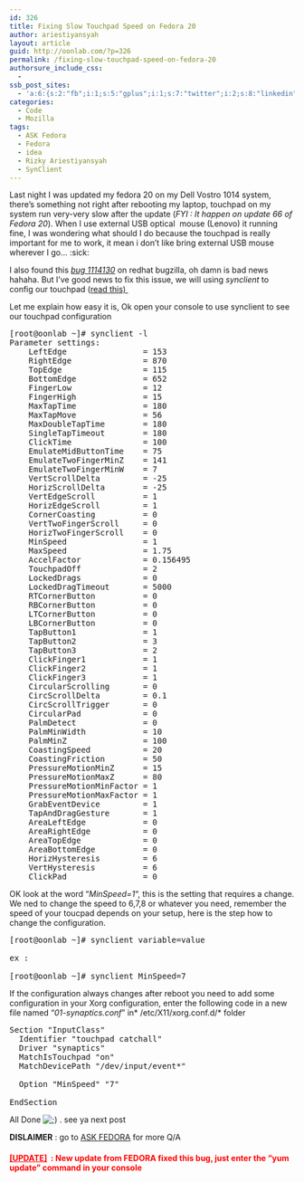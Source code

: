 ```yaml
---
id: 326
title: Fixing Slow Touchpad Speed on Fedora 20
author: ariestiyansyah
layout: article
guid: http://oonlab.com/?p=326
permalink: /fixing-slow-touchpad-speed-on-fedora-20
authorsure_include_css:
  - 
ssb_post_sites:
  - 'a:6:{s:2:"fb";i:1;s:5:"gplus";i:1;s:7:"twitter";i:2;s:8:"linkedin";i:1;s:9:"pineterst";N;s:6:"reddit";i:1;}'
categories:
  - Code
  - Mozilla
tags:
  - ASK Fedora
  - Fedora
  - idea
  - Rizky Ariestiyansyah
  - SynClient
---
```

Last night I was updated my fedora 20 on my Dell Vostro 1014 system, there&#8217;s something not right after rebooting my laptop, touchpad on my system run very-very slow after the update (*FYI : It happen on update 66 of Fedora 20*). When I use external USB optical  mouse (Lenovo) it running fine, I was wondering what should I do because the touchpad is really important for me to work, it mean i don&#8217;t like bring external USB mouse wherever I go&#8230; :sick:

I also found this *<a title="bug 1114130" href="https://bugzilla.redhat.com/show_bug.cgi?id=1114130" target="_blank">bug 1114130</a>* on redhat bugzilla, oh damn is bad news hahaha. But I&#8217;ve good news to fix this issue, we will using *synclient* to config our touchpad (<a href="https://ask.fedoraproject.org/en/question/49396/how-do-i-now-change-the-touchpad-pointer-speed/" target="_blank">read this) </a>

Let me explain how easy it is, Ok open your console to use synclient to see our touchpad configuration

<pre class="lang:default decode:true" title="synclient list">[root@oonlab ~]# synclient -l
Parameter settings:
    LeftEdge                = 153
    RightEdge               = 870
    TopEdge                 = 115
    BottomEdge              = 652
    FingerLow               = 12
    FingerHigh              = 15
    MaxTapTime              = 180
    MaxTapMove              = 56
    MaxDoubleTapTime        = 180
    SingleTapTimeout        = 180
    ClickTime               = 100
    EmulateMidButtonTime    = 75
    EmulateTwoFingerMinZ    = 141
    EmulateTwoFingerMinW    = 7
    VertScrollDelta         = -25
    HorizScrollDelta        = -25
    VertEdgeScroll          = 1
    HorizEdgeScroll         = 1
    CornerCoasting          = 0
    VertTwoFingerScroll     = 0
    HorizTwoFingerScroll    = 0
    MinSpeed                = 1
    MaxSpeed                = 1.75
    AccelFactor             = 0.156495
    TouchpadOff             = 2
    LockedDrags             = 0
    LockedDragTimeout       = 5000
    RTCornerButton          = 0
    RBCornerButton          = 0
    LTCornerButton          = 0
    LBCornerButton          = 0
    TapButton1              = 1
    TapButton2              = 3
    TapButton3              = 2
    ClickFinger1            = 1
    ClickFinger2            = 1
    ClickFinger3            = 1
    CircularScrolling       = 0
    CircScrollDelta         = 0.1
    CircScrollTrigger       = 0
    CircularPad             = 0
    PalmDetect              = 0
    PalmMinWidth            = 10
    PalmMinZ                = 100
    CoastingSpeed           = 20
    CoastingFriction        = 50
    PressureMotionMinZ      = 15
    PressureMotionMaxZ      = 80
    PressureMotionMinFactor = 1
    PressureMotionMaxFactor = 1
    GrabEventDevice         = 1
    TapAndDragGesture       = 1
    AreaLeftEdge            = 0
    AreaRightEdge           = 0
    AreaTopEdge             = 0
    AreaBottomEdge          = 0
    HorizHysteresis         = 6
    VertHysteresis          = 6
    ClickPad                = 0
</pre>

OK look at the word &#8220;*MinSpeed=1*&#8220;, this is the setting that requires a change. We ned to change the speed to 6,7,8 or whatever you need, remember the speed of your toucpad depends on your setup, here is the step how to change the configuration.

<pre class="lang:default decode:true">[root@oonlab ~]# synclient variable=value 

ex : 

[root@oonlab ~]# synclient MinSpeed=7</pre>

If the configuration always changes after reboot you need to add some configuration in your Xorg configuration, enter the following code in a new file named &#8220;*01-synaptics.conf*&#8221; in* /etc/X11/xorg.conf.d/* folder

<pre class="lang:default decode:true">Section "InputClass"
  Identifier "touchpad catchall"
  Driver "synaptics"
  MatchIsTouchpad "on"
  MatchDevicePath "/dev/input/event*"

  Option "MinSpeed" "7"

EndSection</pre>

All Done <img src="https://oonlab.com/wp-includes/images/smilies/icon_wink.gif" alt=";)" class="wp-smiley" /> . see ya next post

**DISLAIMER** : go to <a href="https://ask.fedoraproject.org" target="_blank">ASK FEDORA</a> for more Q/A

#### <span style="color: #ff0000;"><strong><span style="text-decoration: underline;">[UPDATE]</span>  :</strong> New update from FEDORA fixed this bug, just enter the &#8220;yum update&#8221; command in your console</span>